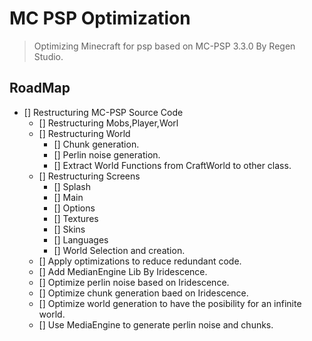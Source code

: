 # **MC PSP Optimization**
> Optimizing Minecraft for psp based on MC-PSP 3.3.0 By Regen Studio.
## RoadMap
 - [] Restructuring MC-PSP Source Code
   -  [] Restructuring Mobs,Player,Worl
     - [] Restructuring World
       - [] Chunk generation.
       - [] Perlin noise generation.
       - [] Extract World Functions from CraftWorld to other class.
     - [] Restructuring Screens
       - [] Splash
       - [] Main
       - [] Options
       - [] Textures
       - [] Skins
       - [] Languages
       - [] World Selection and creation.
   - [] Apply optimizations to reduce redundant code.
   - [] Add MedianEngine Lib By Iridescence.
   - [] Optimize perlin noise based on Iridescence.
   - [] Optimize chunk generation baed on Iridescence.
   - [] Optimize world generation to have the posibility for an infinite world.
   - [] Use MediaEngine to generate perlin noise and chunks.
     
